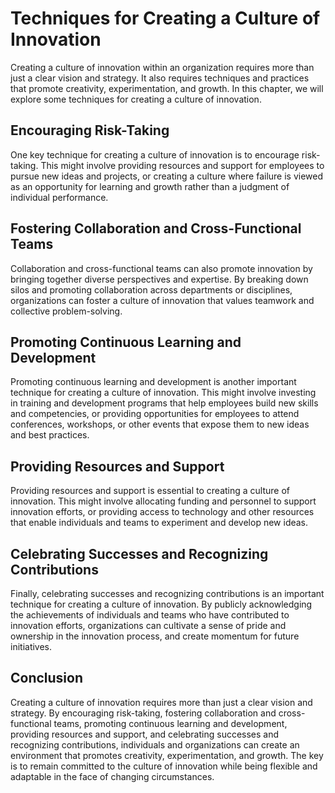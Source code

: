 # Techniques for Creating a Culture of Innovation

Creating a culture of innovation within an organization requires more than just a clear vision and strategy. It also requires techniques and practices that promote creativity, experimentation, and growth. In this chapter, we will explore some techniques for creating a culture of innovation.

Encouraging Risk-Taking
-----------------------

One key technique for creating a culture of innovation is to encourage risk-taking. This might involve providing resources and support for employees to pursue new ideas and projects, or creating a culture where failure is viewed as an opportunity for learning and growth rather than a judgment of individual performance.

Fostering Collaboration and Cross-Functional Teams
--------------------------------------------------

Collaboration and cross-functional teams can also promote innovation by bringing together diverse perspectives and expertise. By breaking down silos and promoting collaboration across departments or disciplines, organizations can foster a culture of innovation that values teamwork and collective problem-solving.

Promoting Continuous Learning and Development
---------------------------------------------

Promoting continuous learning and development is another important technique for creating a culture of innovation. This might involve investing in training and development programs that help employees build new skills and competencies, or providing opportunities for employees to attend conferences, workshops, or other events that expose them to new ideas and best practices.

Providing Resources and Support
-------------------------------

Providing resources and support is essential to creating a culture of innovation. This might involve allocating funding and personnel to support innovation efforts, or providing access to technology and other resources that enable individuals and teams to experiment and develop new ideas.

Celebrating Successes and Recognizing Contributions
---------------------------------------------------

Finally, celebrating successes and recognizing contributions is an important technique for creating a culture of innovation. By publicly acknowledging the achievements of individuals and teams who have contributed to innovation efforts, organizations can cultivate a sense of pride and ownership in the innovation process, and create momentum for future initiatives.

Conclusion
----------

Creating a culture of innovation requires more than just a clear vision and strategy. By encouraging risk-taking, fostering collaboration and cross-functional teams, promoting continuous learning and development, providing resources and support, and celebrating successes and recognizing contributions, individuals and organizations can create an environment that promotes creativity, experimentation, and growth. The key is to remain committed to the culture of innovation while being flexible and adaptable in the face of changing circumstances.
